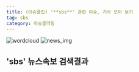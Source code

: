 ```yaml
---
title: (이슈클립) '**sbs**' 관련 이슈, 기사 모아 보기
tag: sbs
category: 이슈클리핑
---
```

![wordcloud](https://s3.ap-northeast-2.amazonaws.com/lyrics101-wordcloud/2018-09-23-1537690524.png)
![news_img](https://user-images.githubusercontent.com/42597476/44507050-1206f400-a6e4-11e8-8d98-7ffbfebb353f.png)
## **'**sbs**'** 뉴스속보 검색결과

